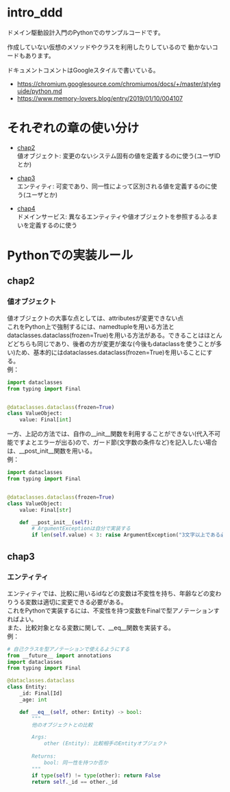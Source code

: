 # intro_ddd
ドメイン駆動設計入門のPythonでのサンプルコードです。

作成していない仮想のメソッドやクラスを利用したりしているので
動かないコードもあります。

ドキュメントコメントはGoogleスタイルで書いている。
- https://chromium.googlesource.com/chromiumos/docs/+/master/styleguide/python.md
- https://www.memory-lovers.blog/entry/2019/01/10/004107

# それぞれの章の使い分け

- [chap2](#chap2)  
値オブジェクト: 変更のないシステム固有の値を定義するのに使う(ユーザIDとか)  

- [chap3](#chap3)  
エンティティ: 可変であり、同一性によって区別される値を定義するのに使う(ユーザとか)  

- [chap4](#chap4)  
ドメインサービス: 異なるエンティティや値オブジェクトを参照するふるまいを定義するのに使う


# Pythonでの実装ルール
## chap2
### 値オブジェクト  
値オブジェクトの大事な点としては、attributesが変更できない点  
これをPython上で強制するには、namedtupleを用いる方法とdataclasses.dataclass(frozen=True)を用いる方法がある。できることはほとんどどちらも同じであり、後者の方が変更が楽な(今後もdataclassを使うことが多い)ため、基本的にはdataclasses.dataclass(frozen=True)を用いることにする。  
例：
```python
import dataclasses
from typing import Final


@dataclasses.dataclass(frozen=True)
class ValueObject:
    value: Final[int]
```

一方、上記の方法では、自作の\_\_init\_\_関数を利用することができない(代入不可能ですよとエラーが出る)ので、ガード節(文字数の条件など)を記入したい場合は、\_\_post_init\_\_関数を用いる。   
例：
```python
import dataclasses
from typing import Final


@dataclasses.dataclass(frozen=True)
class ValueObject:
    value: Final[str]

    def __post_init__(self):
        # ArgumentExceptionは自分で実装する
        if len(self.value) < 3: raise ArgumentException("3文字以上である必要があります。", str(self.value))
```

## chap3
### エンティティ  
エンティティでは、比較に用いるidなどの変数は不変性を持ち、年齢などの変わりうる変数は適切に変更できる必要がある。  
これをPythonで実装するには、不変性を持つ変数をFinalで型アノテーションすればよい。  
また、比較対象となる変数に関して、\_\_eq\_\_関数を実装する。  
例：
```python
# 自己クラスを型アノテーションで使えるようにする
from __future__ import annotations
import dataclasses
from typing import Final

@dataclasses.dataclass
class Entity:
    _id: Final[Id]
    _age: int

    def __eq__(self, other: Entity) -> bool:
        """
        他のオブジェクトとの比較

        Args:
            other (Entity): 比較相手のEntityオブジェクト
        
        Returns:
            bool: 同一性を持つか否か
        """
        if type(self) != type(other): return False
        return self._id == other._id
```